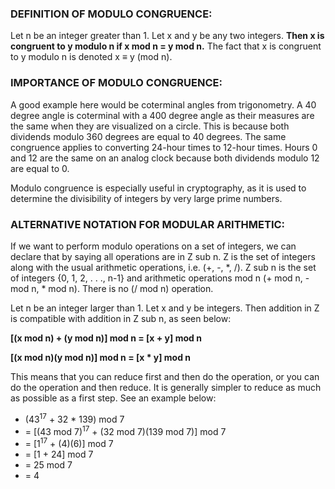 ### DEFINITION OF MODULO CONGRUENCE:
Let n be an integer greater than 1. Let x and y be any two integers. **Then x is congruent to y modulo n if x mod n = y mod n.** The fact that x is congruent to y modulo n is denoted x ≡ y (mod n).

### IMPORTANCE OF MODULO CONGRUENCE:
A good example here would be coterminal angles from trigonometry. A 40 degree angle is coterminal with a 400 degree angle as their measures are the same when they are visualized on a circle. This is because both dividends modulo 360 degrees are equal to 40 degrees. The same congruence applies to converting 24-hour times to 12-hour times. Hours 0 and 12 are the same on an analog clock because both dividends modulo 12 are equal to 0.

Modulo congruence is especially useful in cryptography, as it is used to determine the divisibility of integers by very large prime numbers.

### ALTERNATIVE NOTATION FOR MODULAR ARITHMETIC:
If we want to perform modulo operations on a set of integers, we can declare that by saying all operations are in Z sub n. Z is the set of integers along with the usual arithmetic operations, i.e. (+, -, *, /). Z sub n is the set of integers {0, 1, 2, . . ., n-1} and arithmetic operations mod n (+ mod n, - mod n, * mod n). There is no (/ mod n) operation.

Let n be an integer larger than 1. Let x and y be integers. Then addition in Z is compatible with addition in Z sub n, as seen below:

**[(x mod n) + (y mod n)] mod n = [x + y] mod n**

**[(x mod n)(y mod n)] mod n = [x * y] mod n**

This means that you can reduce first and then do the operation, or you can do the operation and then reduce. It is generally simpler to reduce as much as possible as a first step. See an example below:

- (43<sup>17</sup> + 32 * 139) mod 7
- = [(43 mod 7)<sup>17</sup> + (32 mod 7)(139 mod 7)] mod 7
- = [1<sup>17</sup> + (4)(6)] mod 7 
- = [1 + 24] mod 7 
- = 25 mod 7 
- = 4